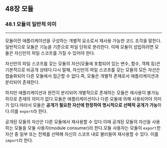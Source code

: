 ## 48장 모듈

### 48.1 모듈의 일반적 의미

---

모듈이란 애플리케이션을 구성하는 개별적 요소로서 재사용 가능한 코드 조각을 말한다. 일반적으로 모듈은 기능을 기준으로 파일 단위로 분리한다. 이때 모듈이 성립하려면 모듈은 자신만의 파일 스코프를 가질 수 있어야 한다.

자신만의 파일 스코프를 갖는 모듈의 자산(모듈에 포함되어 있는 변수, 함수, 객체 등)은 기본적으로 비공개 상태다.다시 말해, 자신만의 파일 스코프를 갖는 모듈의 모든 자산은 캡슐화되어 다른 모듈에서 접근할 수 없다.즉, 모듈은 개별적 존재로서 애플리케이션과 분리되어 존재한다.

하지만 애플리케이션과 완전히 분리되어 개별적으로 존재하는 모듈은 재사용이 불가능하므로 존재의 의미가 없다.모듈은 애플리케이션이나 다른 모듈에 의해 사용되어야 의미가 있다.따라서 모듈은 **공개가 필요한 자산에 한정하여 명시적으로 선택적 공개가 가능**하다.이를 `export`라 한다.

공개된 모듈의 자산은 다른 모듈에서 재사용할 수 있다.이때 공개된 모듈의 자산을 사용하는 모듈을 모듈 사용자(module consumer)라 한다.모듈 사용자는 모듈이 `export`한 자산 중 일부 또는 전체를 선택해 자신의 스코프 내로 불러들여 재사용할 수 있다. 이를 `import`라 한다.
